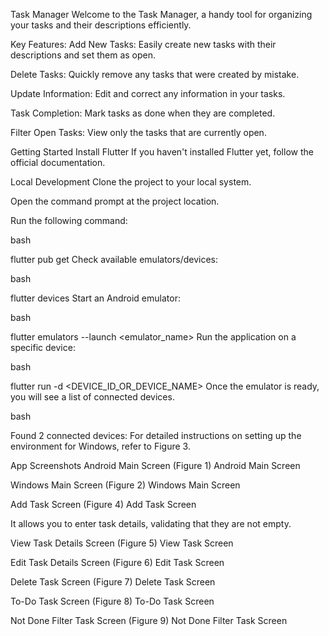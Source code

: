 Task Manager
Welcome to the Task Manager, a handy tool for organizing your tasks and their descriptions efficiently.

Key Features:
Add New Tasks: Easily create new tasks with their descriptions and set them as open.

Delete Tasks: Quickly remove any tasks that were created by mistake.

Update Information: Edit and correct any information in your tasks.

Task Completion: Mark tasks as done when they are completed.

Filter Open Tasks: View only the tasks that are currently open.

Getting Started
Install Flutter
If you haven't installed Flutter yet, follow the official documentation.

Local Development
Clone the project to your local system.

Open the command prompt at the project location.

Run the following command:

bash

flutter pub get
Check available emulators/devices:

bash

flutter devices
Start an Android emulator:

bash

flutter emulators --launch <emulator_name>
Run the application on a specific device:

bash

flutter run -d <DEVICE_ID_OR_DEVICE_NAME>
Once the emulator is ready, you will see a list of connected devices.

bash

Found 2 connected devices:
For detailed instructions on setting up the environment for Windows, refer to Figure 3.

App Screenshots
Android Main Screen (Figure 1)
Android Main Screen

Windows Main Screen (Figure 2)
Windows Main Screen

Add Task Screen (Figure 4)
Add Task Screen

It allows you to enter task details, validating that they are not empty.

View Task Details Screen (Figure 5)
View Task Screen

Edit Task Details Screen (Figure 6)
Edit Task Screen

Delete Task Screen (Figure 7)
Delete Task Screen

To-Do Task Screen (Figure 8)
To-Do Task Screen

Not Done Filter Task Screen (Figure 9)
Not Done Filter Task Screen